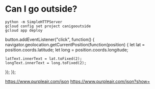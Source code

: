 # Can I go outside?

    python -m SimpleHTTPServer
    gcloud config set project canigooutside
    gcloud app deploy
    
    




button.addEventListener("click", function() {
  navigator.geolocation.getCurrentPosition(function(position) {
    let lat = position.coords.latitude;
    let long = position.coords.longitude;

    latText.innerText = lat.toFixed(2);
    longText.innerText = long.toFixed(2);
  });
});


https://www.purpleair.com/json
https://www.purpleair.com/json?show=<id>
 